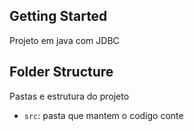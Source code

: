 ## Getting Started

Projeto em java com JDBC

## Folder Structure

Pastas e estrutura do projeto

- `src`: pasta que mantem o codigo conte
